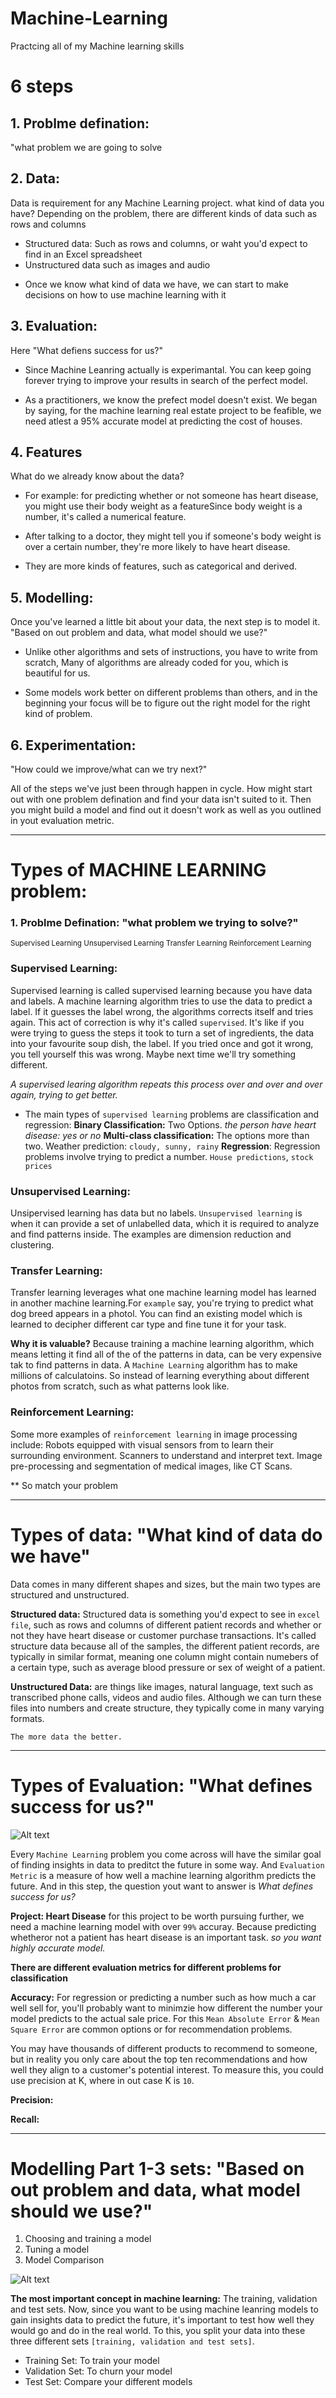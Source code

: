 # Machine-Learning
Practcing all of my Machine learning skills

# 6 steps
## 1. Problme defination:

"what problem we are going to solve 

## 2. Data:

Data is requirement for any Machine Learning project. what kind of data you have? Depending on the problem, there are different kinds of data such as rows and columns 

* Structured data: Such as rows and columns, or waht you'd expect to find in an Excel spreadsheet
* Unstructured data such as images and audio
- Once we know what kind of data we have, we can start to make decisions on how to use machine learning with it 

## 3. Evaluation:

Here "What defiens success for us?"
* Since Machine Leanring actually is experimantal. You can keep going forever trying to improve your results in search of the perfect model.

* As a practitioners, we know the prefect model doesn't exist. We began by saying, for the machine learning real estate project to be feafible, we need atlest a 95% accurate model at predicting the cost of houses.

## 4. Features

What do we already know about the data? 

* For example: for predicting whether or not someone has heart disease, you might use their body weight as a featureSince body weight is a number, it's called a numerical feature.

* After talking to a doctor, they might tell you if someone's body weight is over a certain number, they're more likely to have heart disease.

* They are more kinds of features, such as categorical and derived.

## 5. Modelling:

Once you've learned a little bit about your data, the next step is to model it.
"Based on out problem and data, what model should we use?"

* Unlike other algorithms and sets of instructions, you have to write from scratch, Many of algorithms are already coded for you, which is beautiful for us.

* Some models work better on different problems than others, and in the beginning your focus will be to figure out the right model for the right kind of problem.

## 6. Experimentation:

"How could we improve/what can we try next?"

All of the steps we've just been through happen in cycle. How might start out with one problem defination and find your data isn't suited to it. Then you might build a model and find out it doesn't work as well as you outlined in yout evaluation metric.

_____________________________________________________________________________________

# Types of MACHINE LEARNING problem:

### 1. Problme Defination: "what problem we trying to solve?"

<sub>Supervised Learning </sub>
<sub>Unsupervised Learning </sub>
<sub>Transfer Learning </sub>
<sub>Reinforcement Learning </sub>

### **Supervised Learning:** 

Supervised learning is called supervised learning because you have data and labels. A machine learning algorithm tries to use the data to predict a label. If it guesses the label wrong, the algorithms corrects itself and tries again. This act of correction is why it's called `supervised`. It's like if you were trying to guess the steps it took to turn a set of ingredients, the data into your favourite soup dish, the label. If you tried once and got it wrong, you tell yourself this was wrong. Maybe next time we'll try something different.

_A supervised learing algorithm repeats this process over and over and over again, trying to get better._

* The main types of `supervised learning` problems are classification and regression: 
**Binary Classification:** Two Options. _the person have heart disease: yes or no_
**Multi-class classification:** The options more than two. Weather prediction: `cloudy, sunny, rainy`
**Regression**: Regression problems involve trying to predict a number. `House predictions`, `stock prices`



### **Unsupervised Learning:**

Unsipervised learning has data but no labels. `Unsupervised learning` is when it can provide a set of unlabelled data, which it is required to analyze and find patterns inside. The examples are dimension reduction and clustering.

### **Transfer Learning:**

Transfer learning leverages what one machine learning model has learned in another machine learning.For `example` say, you're trying to predict what dog breed appears in a photol. You can find an existing model which is learned to decipher different car type and fine tune it for your task.

**Why it is valuable?** Because training a machine learning algorithm, which means letting it find all of the of the patterns in data, can be very expensive tak to find patterns in data. A `Machine Learning` algorithm has to make millions of calculatoins. So instead of learning everything about different photos from scratch, such as what patterns look like.

### **Reinforcement Learning:**

Some more examples of `reinforcement learning` in image processing include: Robots equipped with visual sensors from to learn their surrounding environment. Scanners to understand and interpret text. Image pre-processing and segmentation of medical images, like CT Scans.

** So match your problem

_____________________________________________________________________________________

# Types of data: "What kind of data do we have"

Data comes in many different shapes and sizes, but the main two types are structured and unstructured.

**Structured data:** Structured data is something you'd expect to see in `excel file`, such as rows and columns of different patient records and whether or not they have heart disease or customer purchase transactions. It's called structure data because all of the samples, the different patient records, are typically in similar format, meaning one column might contain numebers of a certain type, such as average blood pressure or sex of weight of a patient.

**Unstructured Data:** are things like images, natural language, text such as transcribed phone calls, videos and audio files. Although we can turn these files into numbers and create structure, they typically come in many varying formats.


`The more data the better.`
_____________________________________________________________________________________

# Types of Evaluation: "What defines success for us?"

![Alt text](image.png)

Every `Machine Learning` problem you come across will have the similar goal of finding insights in data to preditct the future in some way. And `Evaluation Metric` is a measure of how well a machine learning algorithm predicts the future. And in this step, the question yout want to answer is _What defines success for us?_

**Project: Heart Disease** for this project to be worth pursuing further, we need a machine learning model with over `99%` accuray. Because predicting whetheror not a patient has heart disease is an important task. _so you want highly accurate model._

**There are different evaluation metrics for different problems for classification**

**Accuracy:** For regression or predicting a number such as how much a car well sell for, you'll probably want to minimzie how different the number your model predicts to the actual sale price. For this `Mean Absolute Error` & `Mean Square Error` are common options or for recommendation problems.

You may have thousands of different products to recommend to someone, but in reality you only care about the top ten recommendations and how well they align to a customer's potential interest. To measure this, you could use precision at K, where in out case K is `10`.

**Precision:**


**Recall:**

_____________________________________________________________________________________

# Modelling Part 1-3 sets: "Based on out problem and data, what model should we use?"

1. Choosing and training a model
2. Tuning a model
3. Model Comparison

![Alt text](image-1.png)

**The most important concept in machine learning:** The training, validation and test sets. Now, since you want to be using machine leanring models to gain insights data to predict the future, it's important to test how well they would go and do in the real world. To this, you split your data into these three different sets `[training, validation and test sets]`.
* Training Set: To train your model
* Validation Set: To churn your model
* Test Set: Compare your different models
